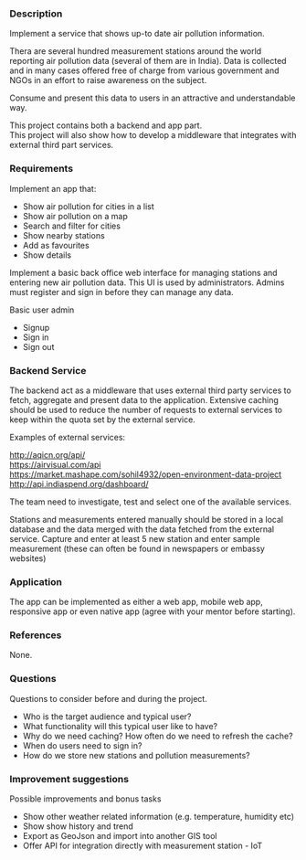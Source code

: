 ### Description

Implement a service that shows up-to date air pollution information.

Thera are several hundred measurement stations around the world reporting air pollution data (several of them are in India).
Data is collected and in many cases offered free of charge from various government and NGOs in an effort to raise awareness on the subject.

Consume and present this data to users in an attractive and understandable way. 

This project contains both a backend and app part.   
This project will also show how to develop a middleware that integrates with external third part services.

### Requirements

Implement an app that:
* Show air pollution for cities in a list
* Show air pollution on a map
* Search and filter for cities
* Show nearby stations
* Add as favourites
* Show details

Implement a basic back office web interface for managing stations and entering new air pollution data.
This UI is used by administrators. Admins must register and sign in before they can manage any data.

Basic user admin
* Signup
* Sign in
* Sign out

### Backend Service

The backend act as a middleware that uses external third party services to fetch, aggregate and present data to the application.
Extensive caching should be used to reduce the number of requests to external services to keep within the quota set by the external service. 

Examples of external services:

http://aqicn.org/api/    
https://airvisual.com/api    
https://market.mashape.com/sohil4932/open-environment-data-project    
http://api.indiaspend.org/dashboard/    

The team need to investigate, test and select one of the available services.

Stations and measurements entered manually should be stored in a local database and the data merged with the data fetched from the external service.
Capture and enter at least 5 new station and enter sample measurement (these can often be found in newspapers or embassy websites) 

### Application

The app can be implemented as either a web app, mobile web app, responsive app or even native app (agree with your mentor before starting).

### References

None.

### Questions

Questions to consider before and during the project.
* Who is the target audience and typical user?
* What functionality will this typical user like to have?
* Why do we need caching? How often do we need to refresh the cache?
* When do users need to sign in?
* How do we store new stations and pollution measurements?

### Improvement suggestions

Possible improvements and bonus tasks
* Show other weather related information (e.g. temperature, humidity etc)
* Show show history and trend
* Export as GeoJson and import into another GIS tool
* Offer API for integration directly with measurement station - IoT

